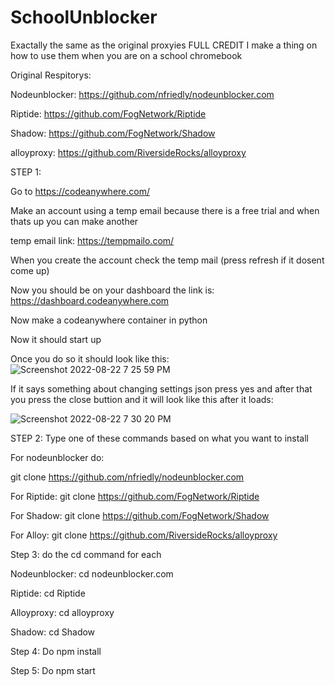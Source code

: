 # SchoolUnblocker
Exactally the same as the original proxyies FULL CREDIT I make a thing on how to use them when you are on a school chromebook

Original Respitorys:

Nodeunblocker: https://github.com/nfriedly/nodeunblocker.com

Riptide: https://github.com/FogNetwork/Riptide

Shadow: https://github.com/FogNetwork/Shadow

alloyproxy: https://github.com/RiversideRocks/alloyproxy

STEP 1:

Go to https://codeanywhere.com/

Make an account using a temp email because there is a free trial and when thats up you can make another 

temp email link: https://tempmailo.com/ 

When you create the account check the temp mail (press refresh if it dosent come up)

Now you should be on your dashboard the link is: https://dashboard.codeanywhere.com

Now make a codeanywhere container in python

Now it should start up

Once you do so it should look like this:
![Screenshot 2022-08-22 7 25 59 PM](https://user-images.githubusercontent.com/95361381/186055436-520a91d0-e680-4adf-8a31-ab677e783119.png)


If it says something about changing settings json press yes and after that you press the close buttion and it will look like this after it loads:


![Screenshot 2022-08-22 7 30 20 PM](https://user-images.githubusercontent.com/95361381/186055887-b00030bd-095a-42b1-b273-469be6257920.png)

STEP 2:
Type one of these commands based on what you want to install


For  nodeunblocker do: 

git clone https://github.com/nfriedly/nodeunblocker.com

For Riptide:
git clone https://github.com/FogNetwork/Riptide

For Shadow:
git clone https://github.com/FogNetwork/Shadow

For Alloy:
git clone https://github.com/RiversideRocks/alloyproxy

Step 3:
do the cd command for each 

Nodeunblocker: 
cd nodeunblocker.com

Riptide:
cd Riptide

Alloyproxy:
cd alloyproxy

Shadow:
cd Shadow

Step 4:
Do npm install

Step 5:
Do npm start




